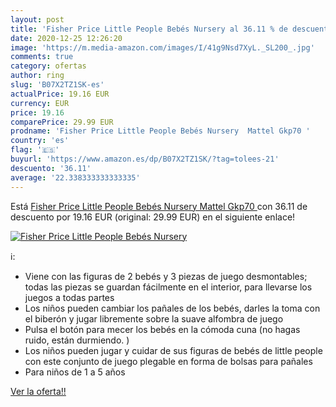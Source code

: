 ```yaml
---
layout: post
title: 'Fisher Price Little People Bebés Nursery al 36.11 % de descuento'
date: 2020-12-25 12:26:20
image: 'https://m.media-amazon.com/images/I/41g9Nsd7XyL._SL200_.jpg'
comments: true
category: ofertas
author: ring
slug: 'B07X2TZ1SK-es'
actualPrice: 19.16 EUR
currency: EUR
price: 19.16
comparePrice: 29.99 EUR
prodname: 'Fisher Price Little People Bebés Nursery  Mattel Gkp70 '
country: 'es'
flag: '🇪🇸'
buyurl: 'https://www.amazon.es/dp/B07X2TZ1SK/?tag=tolees-21'
descuento: '36.11'
average: '22.338333333333335'
---
```


Está [Fisher Price Little People Bebés Nursery  Mattel Gkp70 ](https://www.amazon.es/dp/B07X2TZ1SK/?tag=tolees-21) con 36.11 de descuento por 19.16 EUR (original: 29.99 EUR) en el siguiente enlace!

[![Fisher Price Little People Bebés Nursery](https://m.media-amazon.com/images/I/41g9Nsd7XyL._SL200_.jpg)](https://www.amazon.es/dp/B07X2TZ1SK/?tag=tolees-21)

ℹ️:

- Viene con las figuras de 2 bebés y 3 piezas de juego desmontables; todas las piezas se guardan fácilmente en el interior, para llevarse los juegos a todas partes
- Los niños pueden cambiar los pañales de los bebés, darles la toma con el biberón y jugar libremente sobre la suave alfombra de juego
- Pulsa el botón para mecer los bebés en la cómoda cuna (no hagas ruido, están durmiendo. )
- Los niños pueden jugar y cuidar de sus figuras de bebés de little people con este conjunto de juego plegable en forma de bolsas para pañales
- Para niños de 1 a 5 años

[Ver la oferta!!](https://www.amazon.es/dp/B07X2TZ1SK/?tag=tolees-21)
